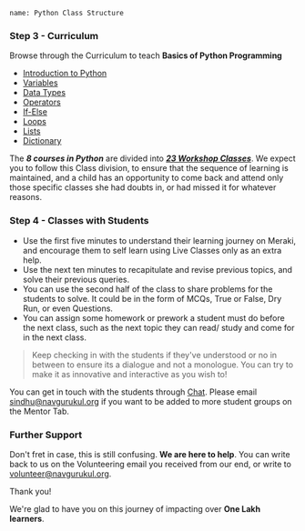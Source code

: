 ```ngMeta
name: Python Class Structure
```

### Step 3 - Curriculum
Browse through the Curriculum to teach **Basics of Python Programming** 

* [Introduction to Python](https://www.merakilearn.org/course/101/exercise/3161)
* [Variables](https://www.merakilearn.org/course/102/exercise/3335)
* [Data Types](https://www.merakilearn.org/course/122/exercise/3143)
* [Operators](https://www.merakilearn.org/course/121/exercise/3137)
* [If-Else](https://www.merakilearn.org/course/93/exercise/2169)
* [Loops](https://www.merakilearn.org/course/83/exercise/3372)
* [Lists](https://www.merakilearn.org/course/80/exercise/1961)
* [Dictionary](https://www.merakilearn.org/course/104/exercise/2344)

The **_8 courses in Python_** are divided into [**_23 Workshop Classes_**](https://www.merakilearn.org/course/145/exercise/3523). We expect you to follow this Class division, to ensure that the sequence of learning is maintained, and a child has an opportunity to come back and attend only those specific classes she had doubts in, or had missed it for whatever reasons.

### Step 4 - Classes with Students
* Use the first five minutes to understand their learning journey on Meraki, and encourage them to self learn using Live Classes only as an extra help.
* Use the next ten minutes to recapitulate and revise previous topics, and solve their previous queries.
* You can use the second half of the class to share problems for the students to solve. It could be in the form of MCQs, True or False, Dry Run, or even Questions.
* You can assign some homework or prework a student must do before the next class, such as the next topic they can read/ study and come for in the next class.

> Keep checking in with the students if they've understood or no in between to ensure its a dialogue and not a monologue. You can try to make it as innovative and interactive as you wish to! 

You can get in touch with the students through [Chat](https://www.merakilearn.org/mentor). Please email sindhu@navgurukul.org if you want to be added to more student groups on the Mentor Tab.

### Further Support
Don't fret in case, this is still confusing. **We are here to help**. You can write back to us on the Volunteering email you received from our end, or write to volunteer@navgurukul.org. 

Thank you! 

We're glad to have you on this journey of impacting over **One Lakh learners**.
